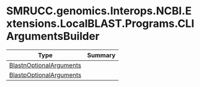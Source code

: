 ﻿
# SMRUCC.genomics.Interops.NCBI.Extensions.LocalBLAST.Programs.CLIArgumentsBuilder

|Type|Summary|
|----|-------|
|[BlastnOptionalArguments](./BlastnOptionalArguments.md)||
|[BlastpOptionalArguments](./BlastpOptionalArguments.md)||

